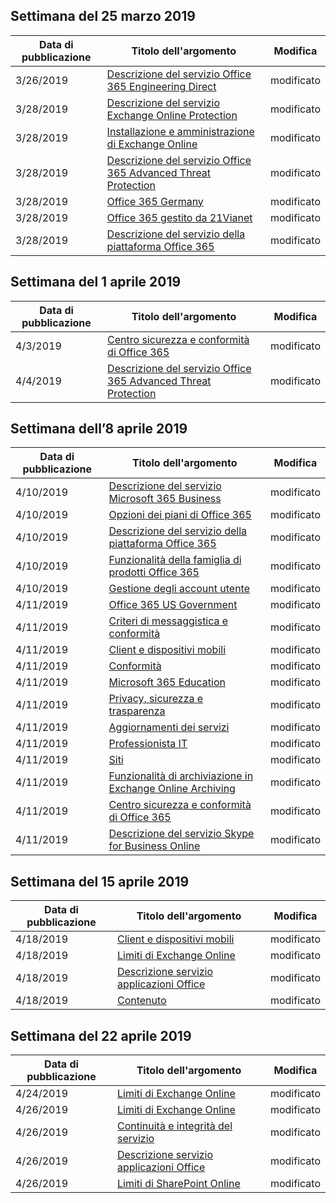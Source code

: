 <!-- This file is generated automatically each week. Changes made to this file will be overwritten.-->




## <a name="week-of-march-25-2019"></a>Settimana del 25 marzo 2019


| Data di pubblicazione |Titolo dell'argomento | Modifica |
|------|------------|--------|
| 3/26/2019 | [Descrizione del servizio Office 365 Engineering Direct](/Office365/ServiceDescriptions/office-365-engineering-direct-service-description) | modificato |
| 3/28/2019 | [Descrizione del servizio Exchange Online Protection](/Office365/ServiceDescriptions/exchange-online-protection-service-description/exchange-online-protection-service-description) | modificato |
| 3/28/2019 | [Installazione e amministrazione di Exchange Online](/Office365/ServiceDescriptions/exchange-online-service-description/exchange-online-setup-and-administration) | modificato |
| 3/28/2019 | [Descrizione del servizio Office 365 Advanced Threat Protection](/Office365/ServiceDescriptions/office-365-advanced-threat-protection-service-description) | modificato |
| 3/28/2019 | [Office 365 Germany](/Office365/ServiceDescriptions/office-365-platform-service-description/office-365-germany) | modificato |
| 3/28/2019 | [Office 365 gestito da 21Vianet](/Office365/ServiceDescriptions/office-365-platform-service-description/office-365-operated-by-21vianet) | modificato |
| 3/28/2019 | [Descrizione del servizio della piattaforma Office 365](/Office365/ServiceDescriptions/office-365-platform-service-description/office-365-platform-service-description) | modificato |


## <a name="week-of-april-01-2019"></a>Settimana del 1 aprile 2019


| Data di pubblicazione |Titolo dell'argomento | Modifica |
|------|------------|--------|
| 4/3/2019 | [Centro sicurezza e conformità di Office 365](/Office365/ServiceDescriptions/office-365-platform-service-description/office-365-securitycompliance-center) | modificato |
| 4/4/2019 | [Descrizione del servizio Office 365 Advanced Threat Protection](/Office365/ServiceDescriptions/office-365-advanced-threat-protection-service-description) | modificato |


## <a name="week-of-april-08-2019"></a>Settimana dell’8 aprile 2019


| Data di pubblicazione |Titolo dell'argomento | Modifica |
|------|------------|--------|
| 4/10/2019 | [Descrizione del servizio Microsoft 365 Business](/Office365/ServiceDescriptions/microsoft-365-business-service-description) | modificato |
| 4/10/2019 | [Opzioni dei piani di Office 365](/Office365/ServiceDescriptions/office-365-platform-service-description/office-365-plan-options) | modificato |
| 4/10/2019 | [Descrizione del servizio della piattaforma Office 365](/Office365/ServiceDescriptions/office-365-platform-service-description/office-365-platform-service-description) | modificato |
| 4/10/2019 | [Funzionalità della famiglia di prodotti Office 365](/Office365/ServiceDescriptions/office-365-platform-service-description/office-365-suite-features) | modificato |
| 4/10/2019 | [Gestione degli account utente](/Office365/ServiceDescriptions/office-365-platform-service-description/user-account-management) | modificato |
| 4/11/2019 | [Office 365 US Government](/Office365/ServiceDescriptions/office-365-platform-service-description/office-365-us-government/office-365-us-government) | modificato |
| 4/11/2019 | [Criteri di messaggistica e conformità](/Office365/ServiceDescriptions/exchange-online-protection-service-description/messaging-policy-and-compliance-servicedesc) | modificato |
| 4/11/2019 | [Client e dispositivi mobili](/Office365/ServiceDescriptions/exchange-online-service-description/clients-and-mobile-devices) | modificato |
| 4/11/2019 | [Conformità](/Office365/ServiceDescriptions/office-365-platform-service-description/compliance-servicedesc) | modificato |
| 4/11/2019 | [Microsoft 365 Education](/Office365/ServiceDescriptions/office-365-platform-service-description/microsoft-365-education) | modificato |
| 4/11/2019 | [Privacy, sicurezza e trasparenza](/Office365/ServiceDescriptions/office-365-platform-service-description/privacy-security-and-transparency) | modificato |
| 4/11/2019 | [Aggiornamenti dei servizi](/Office365/ServiceDescriptions/office-365-platform-service-description/service-updates) | modificato |
| 4/11/2019 | [Professionista IT](/Office365/ServiceDescriptions/sharepoint-online-service-description/it-professional) | modificato |
| 4/11/2019 | [Siti](/Office365/ServiceDescriptions/sharepoint-online-service-description/sites-servicedesc) | modificato |
| 4/11/2019 | [Funzionalità di archiviazione in Exchange Online Archiving](/Office365/ServiceDescriptions/exchange-online-archiving-service-description/archive-features) | modificato |
| 4/11/2019 | [Centro sicurezza e conformità di Office 365](/Office365/ServiceDescriptions/office-365-platform-service-description/office-365-securitycompliance-center) | modificato |
| 4/11/2019 | [Descrizione del servizio Skype for Business Online](/Office365/ServiceDescriptions/skype-for-business-online-service-description/skype-for-business-online-service-description) | modificato |


## <a name="week-of-april-15-2019"></a>Settimana del 15 aprile 2019


| Data di pubblicazione |Titolo dell'argomento | Modifica |
|------|------------|--------|
| 4/18/2019 | [Client e dispositivi mobili](/Office365/ServiceDescriptions/exchange-online-service-description/clients-and-mobile-devices) | modificato |
| 4/18/2019 | [Limiti di Exchange Online](/Office365/ServiceDescriptions/exchange-online-service-description/exchange-online-limits) | modificato |
| 4/18/2019 | [Descrizione servizio applicazioni Office](/Office365/ServiceDescriptions/office-applications-service-description/office-applications-service-description) | modificato |
| 4/18/2019 | [Contenuto](/Office365/ServiceDescriptions/sharepoint-online-service-description/content) | modificato |


## <a name="week-of-april-22-2019"></a>Settimana del 22 aprile 2019


| Data di pubblicazione |Titolo dell'argomento | Modifica |
|------|------------|--------|
| 4/24/2019 | [Limiti di Exchange Online](/Office365/ServiceDescriptions/exchange-online-service-description/exchange-online-limits) | modificato |
| 4/26/2019 | [Limiti di Exchange Online](/Office365/ServiceDescriptions/exchange-online-service-description/exchange-online-limits) | modificato |
| 4/26/2019 | [Continuità e integrità del servizio](/Office365/ServiceDescriptions/office-365-platform-service-description/service-health-and-continuity) | modificato |
| 4/26/2019 | [Descrizione servizio applicazioni Office](/Office365/ServiceDescriptions/office-applications-service-description/office-applications-service-description) | modificato |
| 4/26/2019 | [Limiti di SharePoint Online](/Office365/ServiceDescriptions/sharepoint-online-service-description/sharepoint-online-limits) | modificato |
